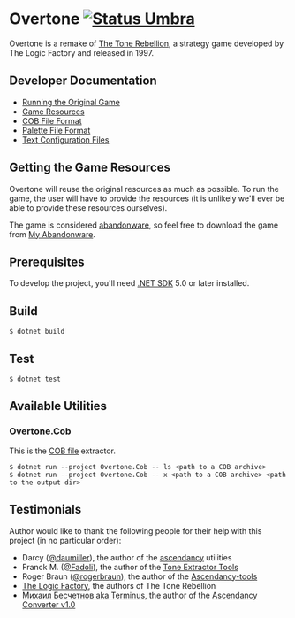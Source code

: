 Overtone [![Status Umbra][status-umbra]][andivionian-status-classifier]
========
Overtone is a remake of [The Tone Rebellion][wikipedia.the-tone-rebellion], a
strategy game developed by The Logic Factory and released in 1997.

Developer Documentation
-----------------------
- [Running the Original Game][docs.running-original]
- [Game Resources][docs.resources]
- [COB File Format][docs.cob]
- [Palette File Format][docs.pal]
- [Text Configuration Files][docs.txt]

Getting the Game Resources
--------------------------
Overtone will reuse the original resources as much as possible. To run the game,
the user will have to provide the resources (it is unlikely we'll ever be able
to provide these resources ourselves).

The game is considered [abandonware][wikipedia.abandonware], so feel free to
download the game from [My Abandonware][my-abandonware.the-tone-rebellion].

Prerequisites
-------------
To develop the project, you'll need [.NET SDK][dotnet-sdk] 5.0 or later installed.

Build
-----
```console
$ dotnet build
```

Test
----
```console
$ dotnet test
```

Available Utilities
-------------------

### Overtone.Cob

This is the [COB file][docs.cob] extractor.

```console
$ dotnet run --project Overtone.Cob -- ls <path to a COB archive>
$ dotnet run --project Overtone.Cob -- x <path to a COB archive> <path to the output dir>
```

Testimonials
------------

Author would like to thank the following people for their help with this project (in no particular order):

- Darcy ([@daumiller][daumiller]), the author of the [ascendancy][daumiller.ascendancy] utilities
- Franck M. ([@Fadoli][fadoli]), the author of the [Tone Extractor Tools][fadoli.tone-rebellion-extractor]
- Roger Braun ([@rogerbraun][rogerbraun]), the author of the [Ascendancy-tools][rogerbraun.ascendancy-tools]
- [The Logic Factory][wikipedia.the-logic-factory], the authors of The Tone Rebellion
- [Михаил Бесчетнов aka Terminus][extractor.ru], the author of the [Ascendancy Converter v1.0][ascendancy-converter]

[andivionian-status-classifier]: https://github.com/ForNeVeR/andivionian-status-classifier#status-umbra-
[ascendancy-converter]: https://www.extractor.ru/files/051b8c7c6155fef1460fab189f7edb68/
[daumiller.ascendancy]: https://github.com/daumiller/ascendancy
[daumiller]: https://github.com/daumiller
[docs.cob]: docs/cob.md
[docs.pal]: ./docs/pal.md
[docs.resources]: docs/resources.md
[docs.running-original]: docs/running-original.md
[docs.txt]: ./docs/txt.md
[dotnet-sdk]: https://dot.net/
[extractor.ru]: http://www.extractor.ru/
[fadoli.tone-rebellion-extractor]: https://github.com/Fadoli/Tone-rebellion-extractor
[fadoli]: https://github.com/Fadoli
[my-abandonware.the-tone-rebellion]: https://www.myabandonware.com/game/the-tone-rebellion-cjc
[rogerbraun.ascendancy-tools]: https://github.com/rogerbraun/Ascendancy-tools
[rogerbraun]: https://github.com/rogerbraun
[wikipedia.abandonware]: https://en.wikipedia.org/wiki/Abandonware
[wikipedia.the-logic-factory]: https://en.wikipedia.org/wiki/The_Logic_Factory
[wikipedia.the-tone-rebellion]: https://en.wikipedia.org/wiki/The_Tone_Rebellion

[status-umbra]: https://img.shields.io/badge/status-umbra-red.svg
